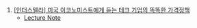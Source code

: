 1. [[인더스텔라] 미국 이코노미스트에게 듣는 테크 기업의 똑똑한 가격정책](https://youtu.be/p-Qt_NydgGo)
    - [Lecture Note](./US_Tech_Pricing_Policy.md)